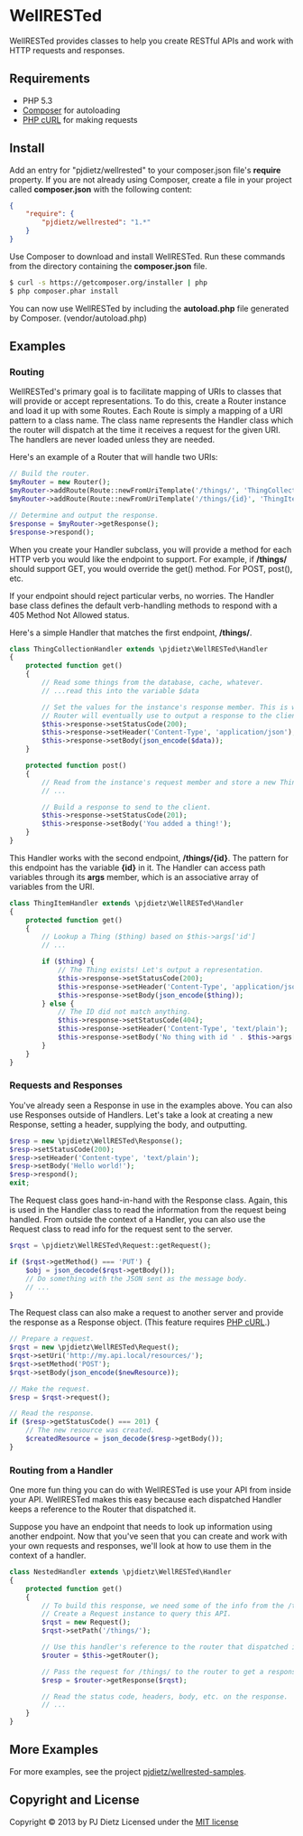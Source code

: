 WellRESTed
==========

WellRESTed provides classes to help you create RESTful APIs and work with HTTP requests and responses.


Requirements
------------

- PHP 5.3
- [Composer](http://getcomposer.org/) for autoloading
- [PHP cURL](http://php.net/manual/en/book.curl.php) for making requests


Install
-------

Add an entry for "pjdietz/wellrested" to your composer.json file's **require** property. If you are not already using Composer, create a file in your project called **composer.json** with the following content:

```json
{
    "require": {
        "pjdietz/wellrested": "1.*"
    }
}
```

Use Composer to download and install WellRESTed. Run these commands from the directory containing the **composer.json** file.

```bash
$ curl -s https://getcomposer.org/installer | php
$ php composer.phar install
```

You can now use WellRESTed by including the **autoload.php** file generated by Composer. (vendor/autoload.php)


Examples
--------

### Routing

WellRESTed's primary goal is to facilitate mapping of URIs to classes that will provide or accept representations. To do this, create a Router instance and load it up with some Routes. Each Route is simply a mapping of a URI pattern to a class name. The class name represents the Handler class which the router will dispatch at the time it receives a request for the given URI. The handlers are never loaded unless they are needed.

Here's an example of a Router that will handle two URIs:

```php
// Build the router.
$myRouter = new Router();
$myRouter->addRoute(Route::newFromUriTemplate('/things/', 'ThingCollectionHandler'));
$myRouter->addRoute(Route::newFromUriTemplate('/things/{id}', 'ThingItemHandler'));

// Determine and output the response.
$response = $myRouter->getResponse();
$response->respond();
```

When you create your Handler subclass, you will provide a method for each HTTP verb you would like the endpoint to support. For example, if **/things/** should support GET, you would override the get() method. For POST, post(), etc.

If your endpoint should reject particular verbs, no worries. The Handler base class defines the default verb-handling methods to respond with a 405 Method Not Allowed status.

Here's a simple Handler that matches the first endpoint, **/things/**.

```php
class ThingCollectionHandler extends \pjdietz\WellRESTed\Handler
{
    protected function get()
    {
        // Read some things from the database, cache, whatever.
        // ...read this into the variable $data

        // Set the values for the instance's response member. This is what the
        // Router will eventually use to output a response to the client.
        $this->response->setStatusCode(200);
        $this->response->setHeader('Content-Type', 'application/json');
        $this->response->setBody(json_encode($data));
    }

    protected function post()
    {
        // Read from the instance's request member and store a new Thing.
        // ...

        // Build a response to send to the client.
        $this->response->setStatusCode(201);
        $this->response->setBody('You added a thing!');
    }
}
```

This Handler works with the second endpoint, **/things/{id}**. The pattern for this endpoint has the variable **{id}** in it. The Handler can access path variables through its **args** member, which is an associative array of variables from the URI.

```php
class ThingItemHandler extends \pjdietz\WellRESTed\Handler
{
    protected function get()
    {
        // Lookup a Thing ($thing) based on $this->args['id']
        // ...

        if ($thing) {
            // The Thing exists! Let's output a representation.
            $this->response->setStatusCode(200);
            $this->response->setHeader('Content-Type', 'application/json');
            $this->response->setBody(json_encode($thing));
        } else {
            // The ID did not match anything.
            $this->response->setStatusCode(404);
            $this->response->setHeader('Content-Type', 'text/plain');
            $this->response->setBody('No thing with id ' . $this->args['id']);
        }
    }
}
```


### Requests and Responses

You've already seen a Response in use in the examples above. You can also use Responses outside of Handlers. Let's take a look at creating a new Response, setting a header, supplying the body, and outputting.

```php
$resp = new \pjdietz\WellRESTed\Response();
$resp->setStatusCode(200);
$resp->setHeader('Content-type', 'text/plain');
$resp->setBody('Hello world!');
$resp->respond();
exit;
```

The Request class goes hand-in-hand with the Response class. Again, this is used in the Handler class to read the information from the request being handled. From outside the context of a Handler, you can also use the Request class to read info for the request sent to the server.

```php
$rqst = \pjdietz\WellRESTed\Request::getRequest();

if ($rqst->getMethod() === 'PUT') {
    $obj = json_decode($rqst->getBody());
    // Do something with the JSON sent as the message body.
    // ...
}
```

The Request class can also make a request to another server and provide the response as a Response object. (This feature requires [PHP cURL](http://php.net/manual/en/book.curl.php).)

```php
// Prepare a request.
$rqst = new \pjdietz\WellRESTed\Request();
$rqst->setUri('http://my.api.local/resources/');
$rqst->setMethod('POST');
$rqst->setBody(json_encode($newResource));

// Make the request.
$resp = $rqst->request();

// Read the response.
if ($resp->getStatusCode() === 201) {
    // The new resource was created.
    $createdResource = json_decode($resp->getBody());
}
```


### Routing from a Handler

One more fun thing you can do with WellRESTed is use your API from inside your API. WellRESTed makes this easy because each dispatched Handler keeps a reference to the Router that dispatched it.

Suppose you have an endpoint that needs to look up information using another endpoint. Now that you've seen that you can create and work with your own requests and responses, we'll look at how to use them in the context of a handler.

```php
class NestedHandler extends \pjdietz\WellRESTed\Handler
{
    protected function get()
    {
        // To build this response, we need some of the info from the /things/ representation.
        // Create a Request instance to query this API.
        $rqst = new Request();
        $rqst->setPath('/things/');

        // Use this handler's reference to the router that dispatched it.
        $router = $this->getRouter();

        // Pass the request for /things/ to the router to get a response.
        $resp = $router->getResponse($rqst);

        // Read the status code, headers, body, etc. on the response.
        // ...
    }
}
```


More Examples
---------------

For more examples, see the project [pjdietz/wellrested-samples](https://github.com/pjdietz/wellrested-samples).


Copyright and License
---------------------
Copyright © 2013 by PJ Dietz
Licensed under the [MIT license](http://opensource.org/licenses/MIT)